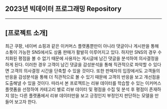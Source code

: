 ## 2023년 빅데이터 프로그래밍 Repository
---
## [프로젝트 소개]
최근 쿠팡, 네이버 쇼핑과 같은 이커머스 플랫폼뿐만이 아니라 댓글이나 게시판을 통해 소통이 가능한 SNS에서도 상품 판매가 활발히 이루어지고 있다. 하지만 SNS의 경우 수치화된 평점을 볼 수 없기 때문에 사용자는 게시글에 남긴 댓글을 분석하여 의사결정을 하게 된다.
이러한 경우 고객이 남긴 댓글을 감성분석을 통해 직관적으로 파악할 수 있다면 고객의 의사결정 시간을 단축할 수 있을 것이다. 또한 판매자의 입장에서도 고객들의 반응을 감성분석을 통해 더 직관적으로 볼 수 있기 때문에 고객의 반응을 보고 개선점을 도출해낼 수 있을 것이다.
따라서 본 프로젝트는 리뷰 데이터를 학습할 수 있는 이커머스 플랫폼을 선정하여 카테고리 별로 리뷰 데이터 및 평점을 수집 및 분석 후 평점이 존재하지 않는 다른 플랫폼에서 리뷰 데이터만을 보고 긍정인지 부정인지 판단하는 모델을 만들어 보고자 한다.

